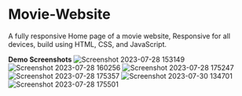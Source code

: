 # Movie-Website
A fully responsive Home page of a movie website, Responsive for all devices, build using HTML, CSS, and JavaScript.

**Demo Screenshots**
![Screenshot 2023-07-28 153149](https://github.com/ramganga911/Movie-Website/assets/117507364/824c25a1-9d9d-41ae-a803-8c8409ef51a7)
![Screenshot 2023-07-28 160256](https://github.com/GovindGoku/Movie-Website/assets/117507364/7bd5446f-0d40-409c-b628-6d2f1682f412)
![Screenshot 2023-07-28 175247](https://github.com/GovindGoku/Movie-Website/assets/117507364/7b47dd3c-1c58-49e9-8f9e-4b5ed53fe7cc)
![Screenshot 2023-07-28 175357](https://github.com/GovindGoku/Movie-Website/assets/117507364/5a80dd5e-b218-4d3b-902f-ec50efc2afa3)
![Screenshot 2023-07-30 134701](https://github.com/GovindGoku/Movie-Website/assets/117507364/cf6ca18a-523f-4182-8da6-6007da600473)
![Screenshot 2023-07-28 175501](https://github.com/GovindGoku/Movie-Website/assets/117507364/4a0113f4-c435-4ad6-93a4-fa1e9fbc20ca)

